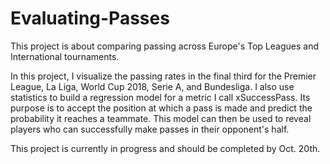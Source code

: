 # Evaluating-Passes

This project is about comparing passing across Europe's Top Leagues and International tournaments.

In this project, I visualize the passing rates in the final third for the Premier League, La Liga, World Cup 2018, Serie A, and Bundesliga. I also use statistics to build a regression model for a metric I call xSuccessPass. Its purpose is to accept the position at which a pass is made and predict the probability it reaches a teammate. This model can then be used to reveal players who can successfully make passes in their opponent's half.

This project is currently in progress and should be completed by Oct. 20th.
